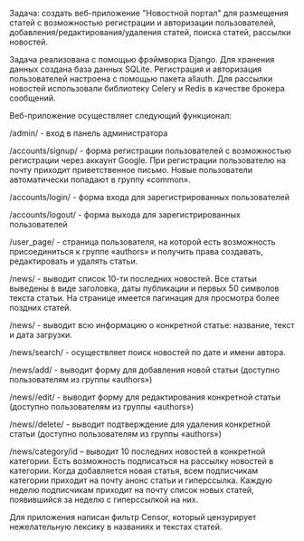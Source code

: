 Задача: создать веб-приложение "Новостной портал" для размещения статей с возможностью регистрации и авторизации пользователей, добавления/редактирования/удаления статей, поиска статей, рассылки новостей.

Задача реализована с помощью фрэймворка Django. Для хранения данных создана база данных SQLite. Регистрация и авторизация пользователей настроена с помощью пакета allauth. Для рассылки новостей использовали библиотеку Celery и Redis в качестве брокера сообщений.

Веб-приложение осуществляет следующий функционал:

/admin/ - вход в панель администратора

/accounts/signup/ - форма регистрации пользователей с возможностью регистрации через аккаунт Google. При регистрации пользователю на почту приходит приветственное письмо. Новые пользователи автоматически попадают в группу «common».

/accounts/login/ - форма входа для зарегистрированных пользователей

/accounts/logout/ - форма выхода для зарегистрированных пользователей

/user_page/ - страница пользователя, на которой есть возможность присоединиться к группе «authors» и получить права создавать, редактировать и удалять статьи.

/news/ - выводит список 10-ти последних новостей. Все статьи выведены в виде заголовка, даты публикации и первых 50 символов текста статьи. На странице имеется пагинация для просмотра более поздних статей.

/news/<id> - выводит всю информацию о конкретной статье: название, текст и дата загрузки.
  
/news/search/ - осуществляет поиск новостей по дате и имени автора.
  
/news/add/ - выводит форму для добавления новой статьи (доступно пользователям из группы «authors»)
  
/news/<id>/edit/ - выводит форму для редактирования конкретной статьи (доступно пользователям из группы «authors»)
  
/news/<id>/delete/ - выводит подтверждение для удаления конкретной статьи (доступно пользователям из группы «authors»)
  
/news/category/id – выводит 10 последних новостей в конкретной категории. Есть возможность подписаться на рассылку новостей в категории. Когда добавляется новая статья, всем подписчикам категории приходит на почту анонс статьи и гиперссылка. Каждую неделю подписчикам приходит на почту список новых статей, появившийся за неделю с гиперссылкой на них.
  
Для приложения написан фильтр Censor, который цензурирует нежелательную лексику в названиях и текстах статей.
